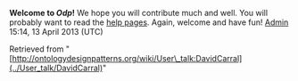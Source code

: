 __Welcome to _Odp_!__ We hope you will contribute much and well. 
You will probably want to read the [help pages](http://ontologydesignpatterns.org/wiki/Help:Contents "Help:Contents"). Again, welcome and have fun! [Admin](../User/ValentinaPresutti "User:ValentinaPresutti") 15:14, 13 April 2013 (UTC)





Retrieved from "[http://ontologydesignpatterns.org/wiki/User\_talk:DavidCarral](../User_talk/DavidCarral)"